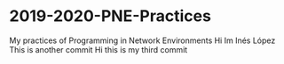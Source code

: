 # 2019-2020-PNE-Practices
My practices of Programming in Network Environments 
Hi Im Inés López 
This is another commit
Hi this is my third commit 